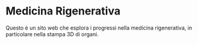 # Medicina Rigenerativa
Questo è un sito web che esplora i progressi nella medicina rigenerativa, in particolare nella stampa 3D di organi.
